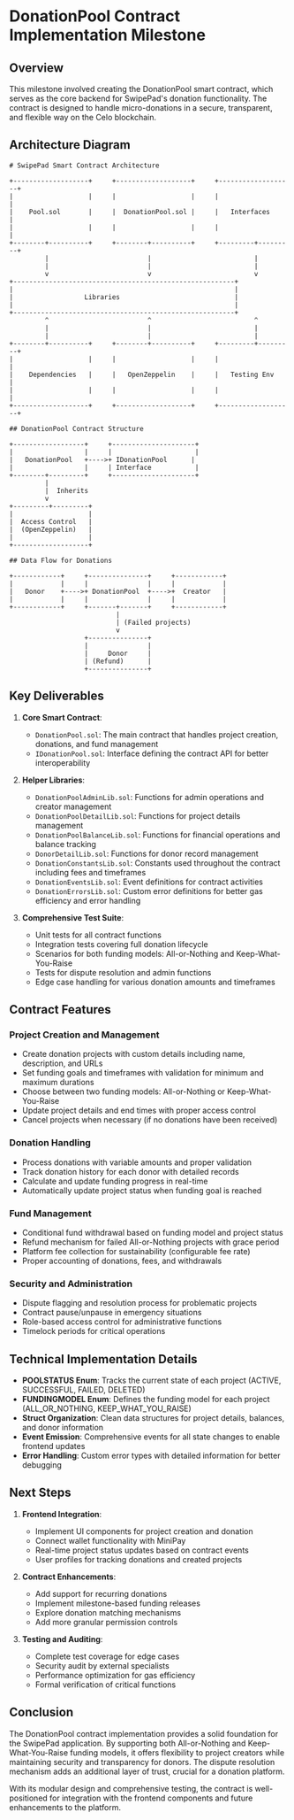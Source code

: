 # DonationPool Contract Implementation Milestone

## Overview

This milestone involved creating the DonationPool smart contract, which serves as the core backend for SwipePad's donation functionality. The contract is designed to handle micro-donations in a secure, transparent, and flexible way on the Celo blockchain.

## Architecture Diagram

```
# SwipePad Smart Contract Architecture

+-------------------+     +-------------------+     +-------------------+
|                   |     |                   |     |                   |
|    Pool.sol       |     |  DonationPool.sol |     |   Interfaces     |
|                   |     |                   |     |                   |
+--------+----------+     +--------+----------+     +---------+---------+
         |                         |                          |
         |                         |                          |
         v                         v                          v
+--------------------------------------------------------+
|                                                        |
|                  Libraries                             |
|                                                        |
+--------------------------------------------------------+
         ^                         ^                          ^
         |                         |                          |
         |                         |                          |
+--------+----------+     +--------+----------+     +---------+---------+
|                   |     |                   |     |                   |
|    Dependencies   |     |   OpenZeppelin    |     |   Testing Env     |
|                   |     |                   |     |                   |
+-------------------+     +-------------------+     +-------------------+

## DonationPool Contract Structure

+------------------+     +---------------------+
|                  |     |                     |
|   DonationPool   +---->+ IDonationPool      |
|                  |     | Interface           |
+--------+---------+     +---------------------+
         |
         |  Inherits
         v
+---------+---------+
|                   |
|  Access Control   |
|  (OpenZeppelin)   |
|                   |
+-------------------+

## Data Flow for Donations

+------------+     +---------------+     +------------+
|            |     |               |     |            |
|   Donor    +---->+ DonationPool  +---->+  Creator   |
|            |     |               |     |            |
+------------+     +-------+-------+     +------------+
                           |
                           | (Failed projects)
                           v
                   +---------------+
                   |               |
                   |     Donor     |
                   | (Refund)      |
                   +---------------+
```

## Key Deliverables

1. **Core Smart Contract**:
   - `DonationPool.sol`: The main contract that handles project creation, donations, and fund management
   - `IDonationPool.sol`: Interface defining the contract API for better interoperability

2. **Helper Libraries**:
   - `DonationPoolAdminLib.sol`: Functions for admin operations and creator management
   - `DonationPoolDetailLib.sol`: Functions for project details management
   - `DonationPoolBalanceLib.sol`: Functions for financial operations and balance tracking
   - `DonorDetailLib.sol`: Functions for donor record management
   - `DonationConstantsLib.sol`: Constants used throughout the contract including fees and timeframes
   - `DonationEventsLib.sol`: Event definitions for contract activities
   - `DonationErrorsLib.sol`: Custom error definitions for better gas efficiency and error handling

3. **Comprehensive Test Suite**:
   - Unit tests for all contract functions
   - Integration tests covering full donation lifecycle
   - Scenarios for both funding models: All-or-Nothing and Keep-What-You-Raise
   - Tests for dispute resolution and admin functions
   - Edge case handling for various donation amounts and timeframes

## Contract Features

### Project Creation and Management
- Create donation projects with custom details including name, description, and URLs
- Set funding goals and timeframes with validation for minimum and maximum durations
- Choose between two funding models: All-or-Nothing or Keep-What-You-Raise
- Update project details and end times with proper access control
- Cancel projects when necessary (if no donations have been received)

### Donation Handling
- Process donations with variable amounts and proper validation
- Track donation history for each donor with detailed records
- Calculate and update funding progress in real-time
- Automatically update project status when funding goal is reached

### Fund Management
- Conditional fund withdrawal based on funding model and project status
- Refund mechanism for failed All-or-Nothing projects with grace period
- Platform fee collection for sustainability (configurable fee rate)
- Proper accounting of donations, fees, and withdrawals

### Security and Administration
- Dispute flagging and resolution process for problematic projects
- Contract pause/unpause in emergency situations
- Role-based access control for administrative functions
- Timelock periods for critical operations

## Technical Implementation Details

- **POOLSTATUS Enum**: Tracks the current state of each project (ACTIVE, SUCCESSFUL, FAILED, DELETED)
- **FUNDINGMODEL Enum**: Defines the funding model for each project (ALL_OR_NOTHING, KEEP_WHAT_YOU_RAISE)
- **Struct Organization**: Clean data structures for project details, balances, and donor information
- **Event Emission**: Comprehensive events for all state changes to enable frontend updates
- **Error Handling**: Custom error types with detailed information for better debugging

## Next Steps

1. **Frontend Integration**:
   - Implement UI components for project creation and donation
   - Connect wallet functionality with MiniPay
   - Real-time project status updates based on contract events
   - User profiles for tracking donations and created projects

2. **Contract Enhancements**:
   - Add support for recurring donations
   - Implement milestone-based funding releases
   - Explore donation matching mechanisms
   - Add more granular permission controls

3. **Testing and Auditing**:
   - Complete test coverage for edge cases
   - Security audit by external specialists
   - Performance optimization for gas efficiency
   - Formal verification of critical functions

## Conclusion

The DonationPool contract implementation provides a solid foundation for the SwipePad application. By supporting both All-or-Nothing and Keep-What-You-Raise funding models, it offers flexibility to project creators while maintaining security and transparency for donors. The dispute resolution mechanism adds an additional layer of trust, crucial for a donation platform.

With its modular design and comprehensive testing, the contract is well-positioned for integration with the frontend components and future enhancements to the platform. 